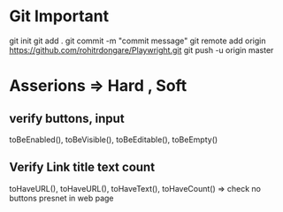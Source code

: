 # Git Important
git init
git add .
git commit -m "commit message"
git remote add origin https://github.com/rohitrdongare/Playwright.git
git push -u origin master


# Asserions => Hard , Soft
## verify buttons, input
toBeEnabled(), toBeVisible(), toBeEditable(), toBeEmpty()

## Verify Link title text count
toHaveURL(), toHaveURL(), toHaveText(), 
toHaveCount()  => check no buttons presnet in web page


